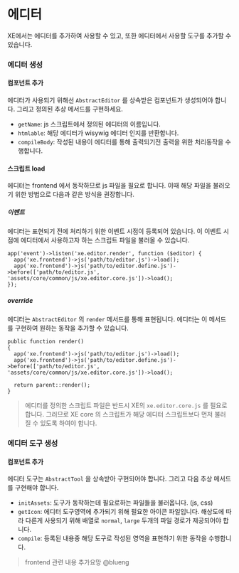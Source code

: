 # 에디터

XE에서는 에디터를 추가하여 사용할 수 있고, 또한 에디터에서 사용할 도구를 추가할 수 있습니다.

### 에디터 생성
#### 컴포넌트 추가
에디터가 사용되기 위해선 `AbstractEditor` 를 상속받은 컴포넌트가 생성되어야 합니다. 그리고 정의된 추상 메서드를 구현하세요.
* `getName`: js 스크립트에서 정의된 에디터의 이름입니다.
* `htmlable`: 해당 에디터가 wisywig 에디터 인지를 반환합니다.
* `compileBody`: 작성된 내용이 에디터를 통해 출력되기전 출력을 위한 처리동작을 수행합니다.

#### 스크립트 load
에디터는 frontend 에서 동작하므로 js 파일을 필요로 합니다. 이때 해당 파일을 불러오기 위한 방법으로 다음과 같은 방식을 권장합니다.

##### 이벤트
에디터는 표현되기 전에 처리하기 위한 이벤트 시점이 등록되어 있습니다. 이 이벤트 시점에 에디터에서 사용하고자 하는 스크립트 파일을 불러올 수 있습니다.
```
app('event')->listen('xe.editor.render', function ($editor) {
  app('xe.frontend')->js('path/to/editor.js')->load();
  app('xe.frontend')->js('path/to/editor.define.js')->before(['path/to/editor.js', 'assets/core/common/js/xe.editor.core.js'])->load();
});
```

##### override
에디터는 `AbstractEditor` 의 `render` 메서드를 통해 표현됩니다. 에디터는 이 메서드를 구현하여 원하는 동작을 추가할 수 있습니다.
```
public function render()
{
  app('xe.frontend')->js('path/to/editor.js')->load();
  app('xe.frontend')->js('path/to/editor.define.js')->before(['path/to/editor.js', 'assets/core/common/js/xe.editor.core.js'])->load();
  
  return parent::render();
}
```

> 에디터를 정의한 스크립트 파일은 반드시 XE의 `xe.editor.core.js` 를 필요로 합니다. 그러므로 XE core 의 스크립트가 해당 에디터 스크립트보다 먼저 불러질 수 있도록 하여야 합니다.


### 에디터 도구 생성
#### 컴포넌트 추가
에디터 도구는 `AbstractTool` 을 상속받아 구현되어야 합니다. 그리고 다음 추상 메서드를 구현해야 합니다.
* `initAssets`: 도구가 동작하는데 필요로하는 파일들을 불러옵니다. (js, css)
* `getIcon`: 에디터 도구영역에 추가되기 위해 필요한 아이콘 파일입니다. 해상도에 따라 다른게 사용되기 위해 배열로 `normal`, `large` 두개의 파일 경로가 제공되어야 합니다.
* `compile`: 등록된 내용중 해당 도구로 작성된 영역을 표현하기 위한 동작을 수행합니다.




> frontend 관련 내용 추가요망
> @blueng